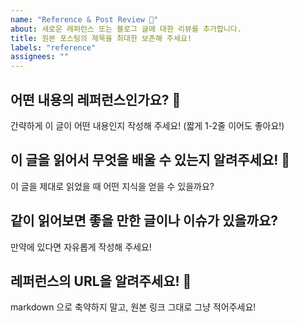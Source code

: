 ```yaml
---
name: "Reference & Post Review 📖"
about: 새로운 레퍼런스 또는 블로그 글에 대한 리뷰를 추가합니다.
title: 원본 포스팅의 제목을 최대한 보존해 주세요!
labels: "reference"
assignees: ""
---
```


## 어떤 내용의 레퍼런스인가요? 👋

간략하게 이 글이 어떤 내용인지 작성해 주세요! (짧게 1-2줄 이어도 좋아요!)

## 이 글을 읽어서 무엇을 배울 수 있는지 알려주세요! 🤔

이 글을 제대로 읽었을 때 어떤 지식을 얻을 수 있을까요?

## 같이 읽어보면 좋을 만한 글이나 이슈가 있을까요?

만약에 있다면 자유롭게 작성해 주세요!

## 레퍼런스의 URL을 알려주세요! 🔗

markdown 으로 축약하지 말고, 원본 링크 그대로 그냥 적어주세요!
